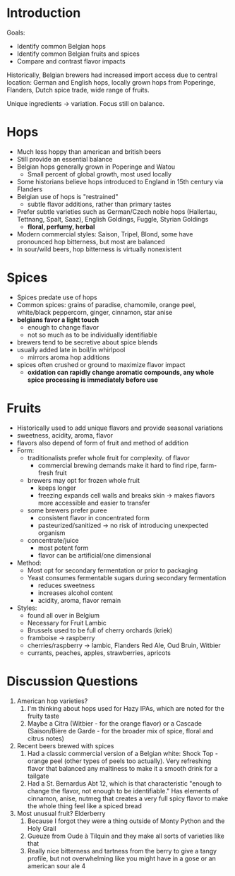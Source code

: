 # Introduction
Goals:
* Identify common Belgian hops
* Identify common Belgian fruits and spices
* Compare and contrast flavor impacts

Historically, Belgian brewers had increased import access due to central location: German and English hops, locally grown hops from Poperinge, Flanders, Dutch spice trade, wide range of fruits.

Unique ingredients -> variation. Focus still on balance.

# Hops
* Much less hoppy than american and british beers
* Still provide an essential balance
* Belgian hops generally grown in Poperinge and Watou
	* Small percent of global growth, most used locally
* Some historians believe hops introduced to England in 15th century via Flanders
* Belgian use of hops is "restrained"
	* subtle flavor additions, rather than primary tastes
* Prefer subtle varieties such as German/Czech noble hops (Hallertau, Tettnang, Spalt, Saaz), English Goldings, Fuggle, Styrian Goldings
	* **floral, perfumy, herbal**
* Modern commercial styles: Saison, Tripel, Blond, some have pronounced hop bitterness, but most are balanced
* In sour/wild beers, hop bitterness is virtually nonexistent

# Spices
* Spices predate use of hops
* Common spices: grains of paradise, chamomile, orange peel, white/black peppercorn, ginger, cinnamon, star anise
* **belgians favor a light touch**
	* enough to change flavor
	* not so much as to be individually identifiable
* brewers tend to be secretive about spice blends
* usually added late in boil/in whirlpool
	* mirrors aroma hop additions
* spices often crushed or ground to maximize flavor impact
	* **oxidation can rapidly change aromatic compounds, any whole spice processing is immediately before use**

# Fruits
* Historically used to add unique flavors and provide seasonal variations
* sweetness, acidity, aroma, flavor
* flavors also depend of form of fruit and method of addition
* Form:
	* traditionalists prefer whole fruit for complexity. of flavor
		* commercial brewing demands make it hard to find ripe, farm-fresh fruit
	* brewers may opt for frozen whole fruit
		* keeps longer
		* freezing expands cell walls and breaks skin -> makes flavors more accessible and easier to transfer
	* some brewers prefer puree
		* consistent flavor in concentrated form
		* pasteurized/sanitized -> no risk of introducing unexpected organism
	* concentrate/juice
		* most potent form
		* flavor can be artificial/one dimensional
* Method:
	* Most opt for secondary fermentation or prior to packaging
	* Yeast consumes fermentable sugars during secondary fermentation
		* reduces sweetness
		* increases alcohol content
		* acidity, aroma, flavor remain
* Styles:
	* found all over in Belgium
	* Necessary for Fruit Lambic
	* Brussels used to be full of cherry orchards (kriek)
	* framboise -> raspberry
	* cherries/raspberry -> lambic, Flanders Red Ale, Oud Bruin, Witbier
	* currants, peaches, apples, strawberries, apricots

# Discussion Questions
1. American hop varieties?
	1. I'm thinking about hops used for Hazy IPAs, which are noted for the fruity taste
	2. Maybe a Citra (Witbier - for the orange flavor) or a Cascade (Saison/Bière de Garde - for the broader mix of spice, floral and citrus notes)
2. Recent beers brewed with spices
	1. Had a classic commercial version of a Belgian white: Shock Top - orange peel (other types of peels too actually). Very refreshing flavor that balanced any maltiness to make it a smooth drink for a tailgate
	2. Had a St. Bernardus Abt 12, which is that characteristic "enough to change the flavor, not enough to be identifiable." Has elements of cinnamon, anise, nutmeg that creates a very full spicy flavor to make the whole thing feel like a spiced bread
3. Most unusual fruit? Elderberry
	1. Because I forgot they were a thing outside of Monty Python and the Holy Grail
	2. Gueuze from Oude à Tilquin and they make all sorts of varieties like that
	3. Really nice bitterness and tartness from the berry to give a tangy profile, but not overwhelming like you might have in a gose or an american sour ale
	4